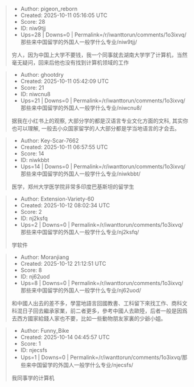 > - Author: pigeon_reborn
> - Created: 2025-10-11 05:16:05 UTC
> - Score: 28
> - ID: niw9tjj
> - Ups=28 | Downs=0 | Permalink=/r/iwanttorun/comments/1o3ixvq/那些来中国留学的外国人一般学什么专业/niw9tjj/
>
> 穷人，因为中国上大学不要钱，我一个同事就去湖南大学学了计算机，当然毫无疑问，回来后他也没有找到计算机领域的工作

> - Author: ghootdry
> - Created: 2025-10-11 05:42:09 UTC
> - Score: 21
> - ID: niwcnu8
> - Ups=21 | Downs=0 | Permalink=/r/iwanttorun/comments/1o3ixvq/那些来中国留学的外国人一般学什么专业/niwcnu8/
>
> 据我在小红书上的观察,  大部分学的都是汉语言专业文化方面的文科,  其实你也可以理解, 一般去小众国家留学的人大部分都是学当地语言的才会去。

> - Author: Key-Scar-7662
> - Created: 2025-10-11 06:57:55 UTC
> - Score: 14
> - ID: niwkbbt
> - Ups=14 | Downs=0 | Permalink=/r/iwanttorun/comments/1o3ixvq/那些来中国留学的外国人一般学什么专业/niwkbbt/
>
> 医学，郑州大学医学院非常多印度巴基斯坦的留学生

> - Author: Extension-Variety-60
> - Created: 2025-10-12 08:02:34 UTC
> - Score: 2
> - ID: nj2ksfq
> - Ups=2 | Downs=0 | Permalink=/r/iwanttorun/comments/1o3ixvq/那些来中国留学的外国人一般学什么专业/nj2ksfq/
>
> 学软件

> - Author: Moranjiang
> - Created: 2025-10-12 21:12:51 UTC
> - Score: 8
> - ID: nj62uod
> - Ups=8 | Downs=0 | Permalink=/r/iwanttorun/comments/1o3ixvq/那些来中国留学的外国人一般学什么专业/nj62uod/
>
> 和中國人出去的差不多，學當地語言回國教書、工科留下來找工作、商科文科混日子回去繼承家業，前二者更多，參考中國人去歐陸，后者一般是因爲去西方國家給錢人家也不要，比如一些動物朋友家裏的少爺小姐。

> - Author: Funny_Bike
> - Created: 2025-10-14 04:45:57 UTC
> - Score: 1
> - ID: njecsfs
> - Ups=1 | Downs=0 | Permalink=/r/iwanttorun/comments/1o3ixvq/那些来中国留学的外国人一般学什么专业/njecsfs/
>
> 我同事学的计算机
